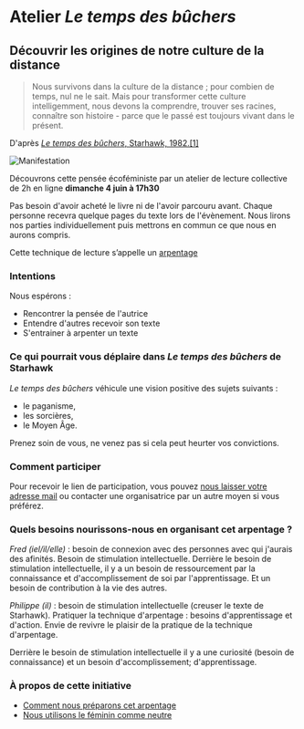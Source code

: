 # Atelier _Le temps des bûchers_
<script async src="https://tally.so/widgets/embed.js"></script>
## Découvrir les origines de notre culture de la distance

> Nous survivons dans la culture de la distance ; pour combien de temps, nul ne le sait. Mais pour transformer cette culture intelligemment, nous devons la comprendre, trouver ses racines, connaître son histoire - parce que le passé est toujours vivant dans le présent.

D'après [_Le temps des bûchers_, Starhawk,  1982.[1]](citations-le-temps-des-bûchers.md)

![Manifestation](couverture-rêver-l-obscur-500.jpg)

Découvrons cette pensée écoféministe par un atelier de lecture collective de 2h en ligne **dimanche 4 juin à 17h30**

Pas besoin d'avoir acheté le livre ni de l'avoir parcouru avant. Chaque personne recevra quelque pages du texte lors de l'évènement. Nous lirons nos parties individuellement puis mettrons en commun ce que nous en aurons compris.

Cette technique de lecture s’appelle un [arpentage](arpentage-une-lecture-collective.md)

### Intentions

Nous espérons :
* Rencontrer la pensée de l'autrice
* Entendre d'autres recevoir son texte
* S'entrainer à arpenter un texte


### Ce qui pourrait vous déplaire dans _Le temps des bûchers_ de Starhawk
_Le temps des bûchers_ véhicule une vision positive des sujets suivants :

* le paganisme,
* les sorcières,
* le Moyen Âge.

Prenez soin de vous, ne venez pas si cela peut heurter vos convictions.

### Comment participer

Pour recevoir le lien de participation, vous pouvez [nous laisser votre adresse mail](https://tally.so#tally-open=wb99W1&tally-auto-close=1000) ou contacter une organisatrice par un autre moyen si vous préférez.

### Quels besoins nourissons-nous en organisant cet arpentage ?

_Fred (iel/il/elle)_ : besoin de connexion avec des personnes avec qui j'aurais des afinités.
Besoin de stimulation intellectuelle.
Derrière le besoin de stimulation intellectuelle, il y a un besoin de ressourcement par la connaissance et d'accomplissement de soi par l'apprentissage. Et un besoin de contribution à la vie des autres.

_Philippe (il)_ : besoin de stimulation intellectuelle (creuser le texte de Starhawk).
Pratiquer la technique d'arpentage : besoins d'apprentissage et d'action. Envie de revivre le plaisir de la pratique de la technique d'arpentage.

Derrière le besoin de stimulation intellectuelle il y a une curiosité (besoin de connaissance) et un besoin d'accomplissement; d'apprentissage.

### À propos de cette initiative

- [Comment nous préparons cet arpentage](préparation-le-temps-des-bûchers.md)
- [Nous utilisons le féminin comme neutre](nous-utilisons-le-féminin-comme-neutre.md)
